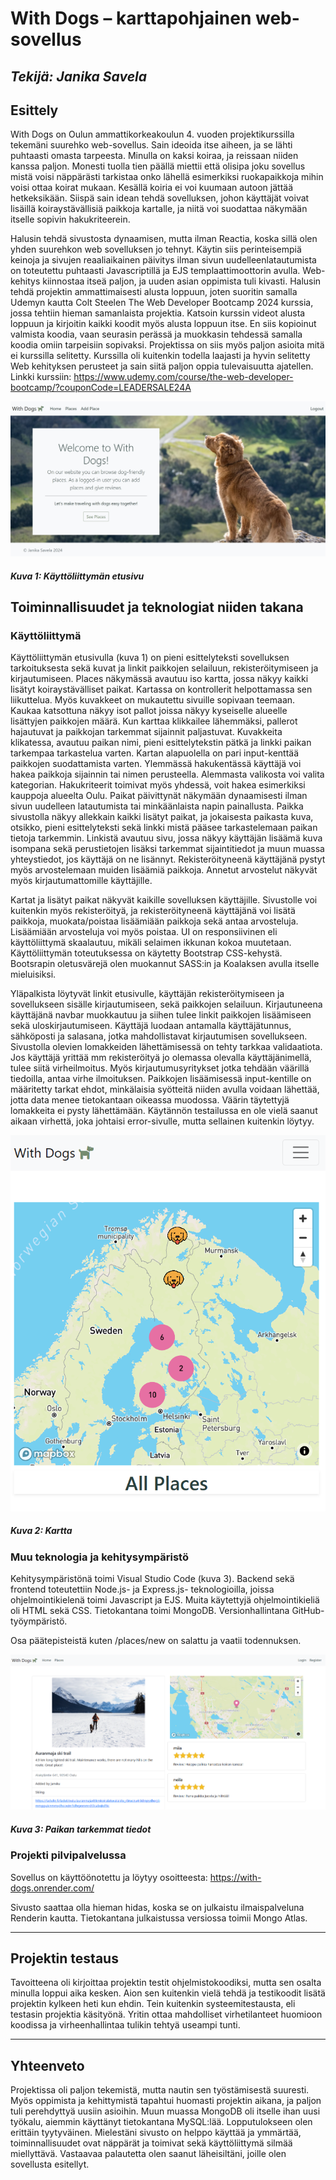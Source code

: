 # With Dogs – karttapohjainen web-sovellus
## _Tekijä: Janika Savela_

## Esittely

With Dogs on Oulun ammattikorkeakoulun 4. vuoden projektikurssilla tekemäni suurehko web-sovellus. Sain ideoida itse aiheen, ja se lähti puhtaasti omasta tarpeesta. Minulla on kaksi koiraa, ja reissaan niiden kanssa paljon. Monesti tuolla tien päällä miettii että olisipa joku sovellus mistä voisi näppärästi tarkistaa onko lähellä esimerkiksi ruokapaikkoja mihin voisi ottaa koirat mukaan. Kesällä koiria ei voi kuumaan autoon jättää hetkeksikään. Siispä sain idean tehdä sovelluksen, johon käyttäjät voivat lisäillä koiraystävällisiä paikkoja kartalle, ja niitä voi suodattaa näkymään itselle sopivin hakukriteerein. 

Halusin tehdä sivustosta dynaamisen, mutta ilman Reactia, koska sillä olen yhden suurehkon web sovelluksen jo tehnyt. Käytin siis perinteisempiä keinoja ja sivujen reaaliaikainen päivitys ilman sivun uudelleenlatautumista on toteutettu puhtaasti Javascriptillä ja EJS templaattimoottorin avulla. Web-kehitys kiinnostaa itseä paljon, ja uuden asian oppimista tuli kivasti. Halusin tehdä projektin ammattimaisesti alusta loppuun, joten suoritin samalla Udemyn kautta Colt Steelen The Web Developer Bootcamp 2024 kurssia, jossa tehtiin hieman samanlaista projektia. Katsoin kurssin videot alusta loppuun ja kirjoitin kaikki koodit myös alusta loppuun itse. En siis kopioinut valmista koodia, vaan seurasin perässä ja muokkasin tehdessä samalla koodia omiin tarpeisiin sopivaksi. Projektissa on siis myös paljon asioita mitä ei kurssilla selitetty. Kurssilla oli kuitenkin todella laajasti ja hyvin selitetty Web kehityksen perusteet ja sain siitä paljon oppia tulevaisuutta ajatellen. Linkki kurssiin: https://www.udemy.com/course/the-web-developer-bootcamp/?couponCode=LEADERSALE24A

![alt text](image.png)
##### Kuva 1: Käyttöliittymän etusivu


## Toiminnallisuudet ja teknologiat niiden takana

### Käyttöliittymä

Käyttöliittymän etusivulla (kuva 1) on pieni esittelyteksti sovelluksen tarkoituksesta sekä kuvat ja linkit paikkojen selailuun, rekisteröitymiseen ja kirjautumiseen. Places näkymässä avautuu iso kartta, jossa näkyy kaikki lisätyt koiraystävälliset paikat. Kartassa on kontrollerit helpottamassa sen liikuttelua. Myös kuvakkeet on mukautettu sivuille sopivaan teemaan. Kaukaa katsottuna näkyy isot pallot joissa näkyy kyseiselle alueelle lisättyjen paikkojen määrä. Kun karttaa klikkailee lähemmäksi, pallerot hajautuvat ja paikkojan tarkemmat sijainnit paljastuvat. Kuvakkeita klikatessa, avautuu paikan nimi, pieni esittelytekstin pätkä ja linkki paikan tarkempaa tarkastelua varten. 
Kartan alapuolella on pari input-kenttää paikkojen suodattamista varten. Ylemmässä hakukentässä käyttäjä voi hakea paikkoja sijainnin tai nimen perusteella. Alemmasta valikosta voi valita kategorian. Hakukriteerit toimivat myös yhdessä, voit hakea esimerkiksi kauppoja alueelta Oulu. Paikat päivittynät näkymään dynaamisesti ilman sivun uudelleen latautumista tai minkäänlaista napin painallusta. 
Paikka sivustolla näkyy allekkain kaikki lisätyt paikat, ja jokaisesta paikasta kuva, otsikko, pieni esittelyteksti sekä linkki mistä pääsee tarkastelemaan paikan tietoja tarkemmin. Linkistä avautuu sivu, jossa näkyy käyttäjän lisäämä kuva isompana sekä perustietojen lisäksi tarkemmat sijaintitiedot ja muun muassa yhteystiedot, jos käyttäjä on ne lisännyt. Rekisteröityneenä käyttäjänä pystyt myös arvostelemaan muiden lisäämiä paikkoja. Annetut arvostelut näkyvät myös kirjautumattomille käyttäjille. 

Kartat ja lisätyt paikat näkyvät kaikille sovelluksen käyttäjille. Sivustolle voi kuitenkin myös rekisteröityä, ja rekisteröityneenä käyttäjänä voi lisätä paikkoja, muokata/poistaa lisäämiään paikkoja sekä antaa arvosteluja. Lisäämiään arvosteluja voi myös poistaa. 
UI on responsiivinen eli käyttöliittymä skaalautuu, mikäli selaimen ikkunan kokoa muutetaan. Käyttöliittymän toteutuksessa on käytetty Bootstrap CSS-kehystä. Bootsrapin oletusvärejä olen muokannut SASS:in ja Koalaksen avulla itselle mieluisiksi. 

Yläpalkista löytyvät linkit etusivulle, käyttäjän rekisteröitymiseen ja sovellukseen sisälle kirjautumiseen, sekä paikkojen selailuun. Kirjautuneena käyttäjänä navbar muokkautuu ja siihen tulee linkit paikkojen lisäämiseen sekä uloskirjautumiseen. Käyttäjä luodaan antamalla käyttäjätunnus, sähköposti ja salasana, jotka mahdollistavat kirjautumisen sovellukseen. Sivustolla olevien lomakkeiden lähettämisessä on tehty tarkkaa validaatiota. Jos käyttäjä yrittää mm rekisteröityä jo olemassa olevalla käyttäjänimellä, tulee siitä virheilmoitus. Myös kirjautumusyritykset jotka tehdään väärillä tiedoilla, antaa virhe ilmoituksen. Paikkojen lisäämisessä input-kentille on määritetty tarkat ehdot, minkälaisia syötteitä niiden avulla voidaan lähettää, jotta data menee tietokantaan oikeassa muodossa. Väärin täytettyjä lomakkeita ei pysty lähettämään. Käytännön testailussa en ole vielä saanut aikaan virhettä, joka johtaisi error-sivulle, mutta sellainen kuitenkin löytyy. 

![alt text](kuva1.png)
##### Kuva 2: Kartta



### Muu teknologia ja kehitysympäristö

Kehitysympäristönä toimi Visual Studio Code (kuva 3). Backend sekä frontend toteutettiin Node.js- ja Express.js- teknologioilla, joissa ohjelmointikielenä toimi Javascript ja EJS. Muita käytettyjä ohjelmointikieliä oli HTML sekä CSS. Tietokantana toimi MongoDB. Versionhallintana GitHub-työympäristö. 

Osa päätepisteistä kuten /places/new on salattu ja vaatii todennuksen. 

![alt text](kuva3.png)
##### Kuva 3: Paikan tarkemmat tiedot


### Projekti pilvipalvelussa
Sovellus on käyttöönotettu ja löytyy osoitteesta: https://with-dogs.onrender.com/

Sivusto saattaa olla hieman hidas, koska se on julkaistu ilmaispalveluna Renderin kautta. Tietokantana julkaistussa versiossa toimii Mongo Atlas. 

---

## Projektin testaus
Tavoitteena oli kirjoittaa projektin testit ohjelmistokoodiksi, mutta sen osalta minulla loppui aika kesken. Aion sen kuitenkin vielä tehdä ja testikoodit lisätä projektin kylkeen heti kun ehdin. Tein kuitenkin systeemitestausta, eli testasin projektia käsityönä. Yritin ottaa mahdolliset virhetilanteet huomioon koodissa ja virheenhallintaa tulikin tehtyä useampi tunti. 

---
## Yhteenveto
Projektissa oli paljon tekemistä, mutta nautin sen työstämisestä suuresti. Myös oppimista ja kehittymistä tapahtui huomasti projektin aikana, ja paljon tuli perehdyttyä uusiin asioihin. Muun muassa MongoDB oli itselle ihan uusi työkalu, aiemmin käyttänyt tietokantana MySQL:lää. Lopputulokseen olen erittäin tyytyväinen. Mielestäni sivusto on helppo käyttää ja ymmärtää, toiminnallisuudet ovat näppärät ja toimivat sekä käyttöliittymä silmää miellyttävä. Vastaavaa palautetta olen saanut läheisiltäni, joille olen sovellusta esitellyt. 

